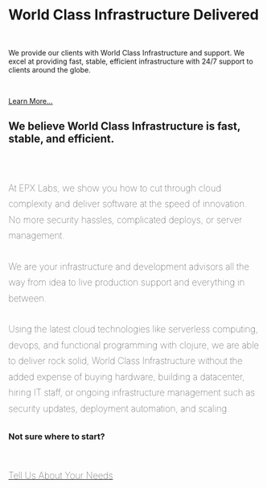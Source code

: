 <style>

div.main-content > p {
  font-size: 18px; 
  font-weight: 100;
  line-height: 1.75;
  margin-bottom: 30px;
}

</style>


<div class="jumbotron">
  <h1>World Class Infrastructure Delivered</h1>
  <br>
  <p class="lead">We provide our clients with World Class Infrastructure and support. We excel at providing fast, stable, efficient infrastructure with 24/7 support to clients around the globe.</p>
  <br>
  <p><a class="btn btn-lg btn-primary btn-slider-action" href="/contact-us.html" role="button">Learn More...</a></p>
</div>


<div class="row">


<div class="col-sm-8 col-sm-offset-2 main-content" >


<h2 class="text-center">We believe World Class Infrastructure is fast, stable, and efficient.</h2>
<br>
<br>

<p>
At EPX Labs, we show you how to cut through cloud complexity and deliver software at the speed of innovation. No more security hassles, complicated deploys, or server management.
</p>


<p>
We are your infrastructure and development advisors all the way from idea to live production support and everything in between. 
</p>

<p>
Using the latest cloud technologies like serverless computing, devops, and functional programming with clojure, we are able to deliver rock solid, World Class Infrastructure without the added expense of buying hardware, building a datacenter, hiring IT staff, or ongoing infrastructure management such as security updates, deployment automation, and scaling.
</p>

<h3 class="text-center">Not sure where to start?</h3>
<br>

<p class="text-center"><a class="btn btn-lg btn-primary btn-slider-action" href="/contact-us.html" role="button">Tell Us About Your Needs</a></p>

</div>

